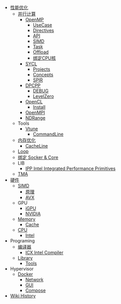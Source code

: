 - [性能优化](/0014_OPT)
  - [并行计算](/0022_OPT_PARA)
    - [OpenMP](/0023_OPT_PARA_OpenMP)
      - [UseCase](/0025_OPT_PARA_OpenMP_UseCase)
      - [Directives](/0029_OPT_PARA_OpenMP_Directives)
      - [API](/0024_OPT_PARA_OpenMP_API)
      - [SIMD](/0027_OPT_PARA_OpenMP_SIMD)
      - [Task](/0030_OPT_PARA_OpenMP_Task)
      - [Offload](/0028_OPT_PARA_OpenMP_Offload)
      - [绑定CPU核](/0026_OPT_PARA_OpenMP_BindCore)
    - [SYCL](/0031_OPT_PARA_SYCL)
      - [Projects](/0039_OPT_PARA_SYCL_Projects)
      - [Concepts](/0041_OPT_PARA_SYCL_Concepts)
      - [SPIR](/0040_OPT_PARA_SYCL_SPIR)
    - [DPCPP](/0036_OPT_PARA_DPCPP)
      - [DEBUG](/0038_OPT_PARA_DPCPP_DEBUG)
      - [LevelZero](/0037_OPT_PARA_DPCPP_LevelZero)
    - [OpenCL](/0034_OPT_PARA_OpenCL)
      - [Install](/0035_OPT_PARA_OpenCL_Install)
    - [OpenMPI](/0043_OPT_PARA_OpenMPI)
    - [NDRange](/0042_OPT_PARA_NDRange)
  - Tools
    - [Vtune](/0019_OPT_Tools_Vtune)
      - [CommandLine](/0020_OPT_Tools_Vtune_CommandLine)
  - [内存优化](/0015_OPT_Memory)
    - [CacheLine](/0017_OPT_Memory_CacheLine)
  - [Loop](/0018_OPT_Loop)
  - [绑定 Socker & Core](/0033_OPT_BindSocketCore)
  - LIB
    - [IPP Intel Integrated Performance Primitives](/0032_OPT_LIB_IPP)
  - [TMA](/0021_OPT_TMA)
- [硬件](/0001_Hardware)
  - [SIMD](/0007_Hardware_SIMD)
    - [原理](/0008_Hardware_SIMD_原理)
    - [AVX](/0009_Hardware_SIMD_AVX)
  - GPU
    - [iGPU](/0005_Hardware_GPU_iGPU)
    - [NVIDIA](/0006_Hardware_GPU_NVIDIA)
  - [Memory](/0004_Hardware_Memory)
    - [Cache](/0016_Hardware_Memory_Cache)
  - [CPU](/0002_Hardware_CPU)
    - [Intel](/0003_Hardware_CPU_Intel)
- Programing
  - [编译器](/0012_Programing_Compiler)
    - [ICX Intel Compiler](/0013_Programing_Compiler_ICX)
  - [Library](/0010_Programing_Library)
    - [Tools](/0011_Programing_Library_Tools)
- Hypervisor
  - [Docker](/0044_Hypervisor_Docker)
    - [Network](/0045_Hypervisor_Docker_Network)
    - [GUI](/0046_Hypervisor_Docker_GUI)
    - [Compose](/0047_Hypervisor_Docker_Compose)
- [Wiki History](/hist)
